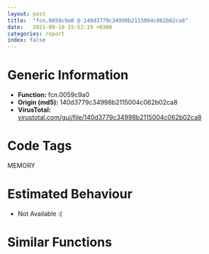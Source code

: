 ```yaml
---
layout: post
title:  "fcn.0059c9a0 @ 140d3779c34998b2115004c062b02ca8"
date:   2021-09-10 15:52:19 +0300
categories: report
index: false
---
```


# Generic Information
- **Function:** fcn.0059c9a0
- **Origin (md5):** 140d3779c34998b2115004c062b02ca8
- **VirusTotal:** [virustotal.com/gui/file/140d3779c34998b2115004c062b02ca8][virustotal_ref]

# Code Tags
<span class="tag" id="MEMORY">MEMORY</span>


# Estimated Behaviour
<ul><li class="bhv-desc" id="na">Not Available :(</li></ul>

# Similar Functions
<script type="text/javascript" src="https://www.gstatic.com/charts/loader.js"></script>
<script type="text/javascript">

    google.charts.load('current', {'packages':['corechart']});
    google.charts.setOnLoadCallback(drawChart);

    function drawChart() {
    var data = new google.visualization.DataTable();
        data.addColumn('number', 'X');
        data.addColumn('number', 'Y');
        data.addColumn({type: 'string', role: 'tooltip', 'p': {'html': true}});
        data.addColumn({'type': 'string', 'role': 'style'});
        
        data.addRows([
    [198.73109436035156, 19.215869903564453, '<b><a href="/report/fcn.0059c9a0@140d3779c34998b2115004c062b02ca8">fcn.0059c9a0</a><br>@140d3779c34998b2115004c062b02ca8</b><br>', 'point { fill-color: #e0440e; }'],
[115.0120849609375, 125.03502655029297, '<b><a href="/report/fcn.00407b2b@7dd153bad1771b9e8d5266a341ebf949">fcn.00407b2b</a><br>@7dd153bad1771b9e8d5266a341ebf949</b><br>', 'null'],
[121.99530792236328, 33.47585678100586, '<b><a href="/report/fcn.0065ed31@bcba729302fe28f65deb2b102a06324a">fcn.0065ed31</a><br>@bcba729302fe28f65deb2b102a06324a</b><br>', 'null'],
[57.99566650390625, -42.45384979248047, '<b><a href="/report/fcn.00405da2@ea9c1e2eeb951a8e6185c6674c228f98">fcn.00405da2</a><br>@ea9c1e2eeb951a8e6185c6674c228f98</b><br>', 'null'],
[-0.0422074981033802, 141.82009887695312, '<b><a href="/report/fcn.00504260@557dcbbf2711fedc520328fbbc657056">fcn.00504260</a><br>@557dcbbf2711fedc520328fbbc657056</b><br>', 'null'],
[145.5941925048828, 275.2368469238281, '<b><a href="/report/fcn.00405f1e@8912a6bd1add3d8b86feb51a00252709">fcn.00405f1e</a><br>@8912a6bd1add3d8b86feb51a00252709</b><br>', 'null'],
[-1.8632687330245972, 19.338016510009766, '<b><a href="/report/fcn.004060e1@cbc200f66cbffbddf5df52f7c0da283a">fcn.004060e1</a><br>@cbc200f66cbffbddf5df52f7c0da283a</b><br>', 'null'],
[157.27825927734375, 200.43856811523438, '<b><a href="/report/fcn.0040690b@48bb9a03c360009e9463dfd5be4e0ca0">fcn.0040690b</a><br>@48bb9a03c360009e9463dfd5be4e0ca0</b><br>', 'null'],
[53.3289794921875, 75.6588134765625, '<b><a href="/report/fcn.006a39f4@0fb0e1c162f9df68f5d89a2b2a71a217">fcn.006a39f4</a><br>@0fb0e1c162f9df68f5d89a2b2a71a217</b><br>', 'null'],
[25.625768661499023, 240.8918914794922, '<b><a href="/report/fcn.005d7266@4179b381a87b74dcd140154f9010ef86">fcn.005d7266</a><br>@4179b381a87b74dcd140154f9010ef86</b><br>', 'null'],
[136.04544067382812, -92.80316162109375, '<b><a href="/report/fcn.0054ec2d@9a2108de6665bf53e42d7cbbbe5a0866">fcn.0054ec2d</a><br>@9a2108de6665bf53e42d7cbbbe5a0866</b><br>', 'null'],

        ]);

    var options = {
        title: 'Similarity Plot',
        legend: 'none',
        colors: ['#dedbd9', '#e6693e', '#ec8f6e', '#f3b49f', '#f6c7b6'],
        tooltip: {isHtml: true, trigger: 'both'},
        explorer: {
        actions: ["dragToZoom", "rightClickToReset"],
        },
        chartArea: {
        width: '80%',
        height: '80%'
        },
        width: '100%',
        height: '100%'
    };

    var chart = new google.visualization.ScatterChart(document.getElementById('chart_div'));

    chart.draw(data, options);
    }
    
</script>


<div id="chart_div" style="width: 100%px; height: 100%;"></div>

# Disassembled Code
{% highlight nasm %}

push ebp
mov ebp, esp
sub esp, 0xd4
mov eax, dword[ebp-0x38]
add eax, dword[ebp-0x1c]
mov dword[ebp-0x48], eax
mov eax, dword[ebp-0x50]
add eax, dword[ebp-0x44]
add eax, dword[ebp-0x5c]
mov dword[ebp-0x14], eax
mov eax, dword[ebp-0x44]
add eax, dword[ebp-4]
mov dword[ebp-0x74], eax
mov eax, dword[ebp-0x50]
mov dword[ebp-0xb8], eax
cmp dword[ebp-0xb8], 0x32
je off.b105
cmp dword[ebp-0xb8], 0x63
je off.b91
cmp dword[ebp-0xb8], 0xb4
je off.b80
jmp off.b119
mov eax, dword[ebp-0x80]
add eax, dword[ebp-0x74]
mov dword[ebp-0x10], eax
jmp off.b128
mov eax, dword[ebp-0x90]
add eax, dword[ebp-0x4c]
mov dword[ebp-0x7c], eax
jmp off.b128
mov eax, dword[ebp-0x84]
add eax, dword[ebp-0x18]
mov dword[ebp-0x30], eax
jmp off.b128
mov eax, dword[ebp-0x80]
add eax, dword[ebp-0x34]
mov dword[ebp-0x70], eax
mov eax, dword[ebp-0x2c]
add eax, dword[ebp-0x74]
add eax, dword[ebp-0x38]
mov dword[ebp-8], eax
mov eax, dword[ebp-0x68]
mov dword[ebp-0xc0], eax
cmp dword[ebp-0xc0], 0x34
je off.b181
cmp dword[ebp-0xc0], 0x68
je off.b206
cmp dword[ebp-0xc0], 0x87
je off.b195
jmp off.b220
mov eax, dword[ebp-8]
add eax, dword[ebp-0x54]
add eax, dword[ebp-0x78]
mov dword[ebp-0x1c], eax
jmp off.b232
mov eax, dword[ebp-0x40]
add eax, dword[ebp-0x70]
mov dword[ebp-0x24], eax
jmp off.b232
mov eax, dword[ebp-0x40]
add eax, dword[ebp-0xc]
add eax, dword[ebp-0x3c]
mov dword[ebp-0x44], eax
jmp off.b232
mov eax, dword[ebp-0x58]
add eax, dword[ebp-0x88]
mov dword[ebp-4], eax
mov eax, dword[ebp-0x68]
add eax, dword[ebp-8]
mov dword[ebp-0x2c], eax
mov eax, dword[ebp-0x2c]
cmp eax, dword[ebp-0x48]
ja off.b275
cmp dword[ebp-0x40], 0
jne off.b275
mov eax, dword[ebp-0x10]
cmp eax, dword[ebp-0x74]
je off.b275
mov eax, dword[ebp-0x94]
add eax, dword[ebp-0x48]
mov dword[ebp-0x7c], eax
mov eax, dword[ebp-0x30]
cmp eax, dword[ebp-0x50]
jbe off.b300
mov eax, dword[ebp-0x3c]
cmp eax, dword[ebp-0x20]
jne off.b300
mov eax, dword[ebp-0x1c]
add eax, dword[ebp-0x80]
mov dword[ebp-0x4c], eax
and dword[ebp-0xc], 0
jmp off.b313
mov eax, dword[ebp-0xc]
inc eax
mov dword[ebp-0xc], eax
cmp dword[ebp-0xc], 3
jae off.b330
mov eax, dword[ebp-0x38]
add eax, dword[ebp-0x4c]
mov dword[ebp-0x10], eax
jmp off.b306
mov eax, dword[ebp-0x20]
add eax, dword[ebp-0x3c]
add eax, dword[ebp-0x14]
mov dword[ebp-0x1c], eax
mov eax, dword[ebp-0x64]
add eax, dword[ebp-8]
mov dword[ebp-0x84], eax
mov dword[ebp-0x7c], 0x3bb
mov eax, dword[ebp-0x10]
add eax, dword[ebp-0x1c]
add eax, dword[ebp-0x10]
mov dword[ebp-4], eax
mov eax, dword[ebp-0x50]
add eax, dword[ebp-0x70]
mov dword[ebp-0x24], eax
mov eax, dword[ebp-0x7c]
add eax, 0x14
mov dword[ebp-0x7c], eax
mov eax, dword[ebp-0x50]
add eax, dword[ebp-0xc]
add eax, dword[ebp-0x1c]
mov dword[ebp-0x14], eax
mov eax, dword[ebp-0x24]
add eax, dword[ebp-0x10]
add eax, dword[ebp-0x34]
mov dword[ebp-0x5c], eax
cmp dword[ebp-0x7c], 0x3f7
jb off.b373
mov eax, dword[ebp-0x40]
add eax, dword[ebp-4]
mov dword[ebp-0x28], eax
mov eax, dword[ebp-0x3c]
add eax, dword[ebp-0x44]
add eax, dword[ebp-0x50]
mov dword[ebp-0x20], eax
mov eax, dword[ebp-0x5c]
add eax, dword[ebp-0xc]
mov dword[ebp-0x14], eax
mov eax, dword[ebp-0x24]
add eax, dword[ebp-0x68]
add eax, dword[ebp-0x34]
mov dword[ebp-0x98], eax
mov eax, dword[ebp-0x54]
add eax, dword[ebp-0x38]
add eax, dword[ebp-8]
mov dword[ebp-0x94], eax
mov dword[ebp-4], 0x1fa
mov eax, dword[ebp-0x24]
add eax, dword[ebp-0x58]
add eax, dword[ebp-0x48]
mov dword[ebp-0x2c], eax
mov eax, dword[ebp-0x3c]
add eax, dword[ebp-0x84]
add eax, dword[ebp-0x44]
mov dword[ebp-0x10], eax
mov eax, dword[ebp-4]
add eax, 9
mov dword[ebp-4], eax
mov eax, dword[ebp-0x54]
add eax, dword[ebp-0x1c]
mov dword[ebp-0x28], eax
mov eax, dword[ebp-0x10]
add eax, dword[ebp-0x1c]
mov dword[ebp-0x28], eax
cmp dword[ebp-4], 0x203
jb off.b503
mov eax, dword[ebp-0x3c]
add eax, dword[ebp-0x34]
mov dword[ebp-0x1c], eax
mov eax, dword[ebp-0x64]
add eax, dword[ebp-0x64]
add eax, dword[ebp-0x28]
mov dword[ebp-0x1c], eax
mov eax, dword[ebp-0x30]
add eax, dword[ebp-0x80]
add eax, dword[ebp-0x58]
mov dword[ebp-0x18], eax
push 0x40
push 0x3000
push 0xef0b9
push 0
call dword[sym.imp.KERNEL32.dll_VirtualAlloc]
mov dword[ebp-0xb4], eax
mov eax, dword[ebp-0x24]
mov dword[ebp-0xa0], eax
cmp dword[ebp-0xa0], 0x55
je off.b698
cmp dword[ebp-0xa0], 0x84
je off.b681
cmp dword[ebp-0xa0], 0xad
je off.b723
cmp dword[ebp-0xa0], 0x10e
je off.b712
cmp dword[ebp-0xa0], 0x12f
je off.b734
jmp off.b745
mov eax, dword[ebp-0x24]
add eax, dword[ebp-0x4c]
add eax, dword[ebp-0x80]
mov dword[ebp-0x94], eax
jmp off.b754
mov eax, dword[ebp-0x5c]
add eax, dword[ebp-0x38]
add eax, dword[ebp-0x30]
mov dword[ebp-0x2c], eax
jmp off.b754
mov eax, dword[ebp-0x80]
add eax, dword[ebp-0x40]
mov dword[ebp-0x5c], eax
jmp off.b754
mov eax, dword[ebp-4]
add eax, dword[ebp-0x14]
mov dword[ebp-0x64], eax
jmp off.b754
mov eax, dword[ebp-0x48]
add eax, dword[ebp-0x34]
mov dword[ebp-0x50], eax
jmp off.b754
mov eax, dword[ebp-0x30]
add eax, dword[ebp-0x60]
mov dword[ebp-0x20], eax
mov eax, dword[ebp-0x30]
add eax, dword[ebp-0x2c]
add eax, dword[ebp-0x2c]
mov dword[ebp-0x70], eax
mov eax, dword[ebp-0x2c]
add eax, dword[ebp-0x80]
mov dword[ebp-0x10], eax
mov eax, dword[ebp-0x34]
cmp eax, dword[ebp-8]
ja off.b799
mov eax, dword[ebp-0x3c]
cmp eax, dword[ebp-0x4c]
je off.b811
mov eax, dword[ebp-0x78]
cmp eax, dword[ebp-0x68]
jne off.b811
mov eax, dword[ebp-0x34]
add eax, dword[ebp-0x68]
add eax, dword[ebp-0x1c]
mov dword[ebp-0x2c], eax
mov eax, dword[ebp-0x18]
add eax, dword[ebp-0x60]
mov dword[ebp-0x34], eax
mov eax, dword[ebp-0x20]
add eax, dword[ebp-0x28]
mov dword[ebp-0x84], eax
mov eax, dword[ebp-0x18]
add eax, dword[ebp-0x3c]
mov dword[ebp-4], eax
mov eax, dword[ebp-0x24]
cmp eax, dword[ebp-0x40]
jb off.b855
cmp dword[ebp-0x18], 0
jae off.b867
mov eax, dword[ebp-8]
add eax, dword[ebp-0x40]
add eax, dword[ebp-0x30]
mov dword[ebp-0x20], eax
mov eax, dword[ebp-0x34]
add eax, dword[ebp-0x18]
add eax, dword[ebp-0x54]
mov dword[ebp-0x78], eax
mov eax, dword[ebp-0x18]
add eax, dword[ebp-0x18]
mov dword[ebp-0x90], eax
mov eax, dword[ebp-0x5c]
add eax, dword[ebp-0xc]
mov dword[ebp-0x38], eax
mov eax, dword[ebp-0xb4]
add eax, 0x4e000
mov dword[ebp-0xb4], eax
mov eax, dword[ebp-0x40]
add eax, dword[ebp-8]
add eax, dword[ebp-0x3c]
mov dword[ebp-4], eax
mov eax, dword[ebp-0x18]
add eax, dword[ebp-0x30]
mov dword[ebp-0x88], eax
mov eax, dword[ebp-8]
add eax, dword[ebp-0x48]
mov dword[ebp-0x10], eax
mov eax, dword[ebp-0x14]
add eax, dword[ebp-0x8c]
mov dword[ebp-0x90], eax
mov dword[ebp-0xcc], 0x401000
mov eax, dword[ebp-0x18]
add eax, dword[ebp-8]
add eax, dword[ebp-0x48]
mov dword[ebp-0x2c], eax
mov eax, dword[ebp-0x8c]
add eax, dword[ebp-0xc]
mov dword[ebp-0x58], eax
mov eax, dword[ebp-0x20]
mov dword[ebp-0xa8], eax
cmp dword[ebp-0xa8], 0x1a
je off.b1091
cmp dword[ebp-0xa8], 0x60
je off.b1077
cmp dword[ebp-0xa8], 0xbb
je off.b1052
cmp dword[ebp-0xa8], 0xf9
je off.b1063
jmp off.b1108
mov eax, dword[ebp-0x18]
add eax, dword[ebp-0x30]
mov dword[ebp-8], eax
jmp off.b1120
mov eax, dword[ebp-0x38]
add eax, dword[ebp-0x1c]
add eax, dword[ebp-0x54]
mov dword[ebp-0x44], eax
jmp off.b1120
mov eax, dword[ebp-0x8c]
add eax, dword[ebp-0x2c]
mov dword[ebp-0x78], eax
jmp off.b1120
mov eax, dword[ebp-0x40]
add eax, dword[ebp-0x84]
add eax, dword[ebp-0x24]
mov dword[ebp-0x80], eax
jmp off.b1120
mov eax, dword[ebp-0x30]
add eax, dword[ebp-4]
add eax, dword[ebp-0x28]
mov dword[ebp-0x68], eax
and dword[ebp-0x6c], 0
mov eax, dword[ebp-4]
add eax, dword[ebp-8]
mov dword[ebp-0x10], eax
mov eax, dword[ebp-0x88]
add eax, dword[ebp-0x50]
add eax, dword[ebp-0x60]
mov dword[ebp-0x14], eax
mov eax, dword[ebp-0x2c]
add eax, dword[ebp-0x10]
mov dword[ebp-0x48], eax
mov eax, dword[ebp-0x20]
add eax, dword[ebp-0x14]
mov dword[ebp-0x58], eax
mov eax, dword[ebp-0x54]
cmp eax, dword[ebp-4]
jne off.b1190
mov eax, dword[ebp-0x64]
cmp eax, dword[ebp-0x74]
jae off.b1199
mov eax, dword[ebp-0x10]
cmp eax, dword[ebp-0x60]
jne off.b1199
mov eax, dword[ebp-0x44]
add eax, dword[ebp-0x44]
mov dword[ebp-0x50], eax
mov eax, dword[ebp-0x28]
cmp eax, dword[ebp-0x20]
je off.b1218
mov eax, dword[ebp-0x1c]
cmp eax, dword[ebp-0x8c]
jb off.b1227
mov eax, dword[ebp-4]
add eax, dword[ebp-0x64]
mov dword[ebp-0x3c], eax
mov dword[ebp-0xbc], 0xe3e3396f
mov eax, dword[ebp-0x24]
add eax, dword[ebp-0x2c]
mov dword[ebp-0x58], eax
mov eax, dword[ebp-0x28]
add eax, dword[ebp-0x78]
mov dword[ebp-0x94], eax
mov dword[ebp-0xac], 0xe5d704ab
mov eax, dword[ebp-0x48]
add eax, dword[ebp-4]
mov dword[ebp-0x44], eax
mov eax, dword[ebp-0x18]
add eax, dword[ebp-0x88]
mov dword[ebp-0x1c], eax
mov dword[ebp-0xa4], 0x13acb07a
mov eax, dword[ebp-8]
add eax, dword[ebp-0x20]
mov dword[ebp-0x44], eax
cmp dword[ebp-0x40], 0
ja off.b1336
mov eax, dword[ebp-0x90]
cmp eax, dword[ebp-0x14]
jne off.b1348
mov eax, dword[ebp-0xc]
cmp eax, dword[ebp-0x84]
je off.b1348
mov eax, dword[ebp-0x10]
add eax, dword[ebp-0x78]
add eax, dword[ebp-0x18]
mov dword[ebp-0x44], eax
mov dword[ebp-0xc4], 0x66656f57
mov eax, dword[ebp-0x14]
add eax, dword[ebp-0x44]
add eax, dword[ebp-0x50]
mov dword[ebp-0x2c], eax
mov eax, dword[ebp-0x30]
add eax, dword[ebp-0x88]
mov dword[ebp-0x90], eax
mov dword[ebp-0xc8], 0x3a33249b
mov eax, dword[ebp-8]
add eax, dword[ebp-0x14]
mov dword[ebp-0x60], eax
mov eax, dword[ebp-0x34]
cmp eax, dword[ebp-0x18]
jb off.b1428
mov eax, dword[ebp-0x10]
cmp eax, dword[ebp-0x28]
jae off.b1428
mov eax, dword[ebp-0x20]
cmp eax, dword[ebp-4]
jae off.b1440
mov eax, dword[ebp-0x28]
add eax, dword[ebp-0x68]
add eax, dword[ebp-0x10]
mov dword[ebp-0x70], eax
mov dword[ebp-0xb0], 0xf4fe6354
mov eax, dword[ebp-0x18]
cmp eax, dword[ebp-0x60]
jae off.b1474
mov eax, dword[ebp-8]
cmp eax, dword[ebp-0x7c]
je off.b1486
mov eax, dword[ebp-0x28]
cmp eax, dword[ebp-0x18]
jne off.b1486
mov eax, dword[ebp-4]
add eax, dword[ebp-0x50]
add eax, dword[ebp-4]
mov dword[ebp-0x24], eax
mov eax, dword[ebp-0x60]
add eax, dword[ebp-0x70]
mov dword[ebp-0x34], eax
mov eax, dword[ebp-0x14]
add eax, dword[ebp-0x70]
add eax, dword[ebp-0x40]
mov dword[ebp-0x38], eax
and dword[ebp-0x6c], 0
cmp dword[ebp-0x6c], 0xb048
jae off.b2635
mov eax, dword[ebp-0x28]
add eax, dword[ebp-0x94]
mov dword[ebp-0x70], eax
mov eax, dword[ebp-0x74]
add eax, dword[ebp-0x18]
mov dword[ebp-0x40], eax
mov eax, dword[ebp-0xbc]
xor eax, dword[ebp-0xac]
mov dword[ebp-0xbc], eax
mov eax, dword[ebp-0x58]
add eax, dword[ebp-0x2c]
add eax, dword[ebp-0x30]
mov dword[ebp-0x40], eax
mov eax, dword[ebp-0x5c]
add eax, dword[ebp-0x78]
mov dword[ebp-0x30], eax
mov eax, dword[ebp-0xa4]
add eax, dword[ebp-0xb0]
mov dword[ebp-0xa4], eax
mov eax, dword[ebp-0x3c]
add eax, dword[ebp-0x24]
add eax, dword[ebp-0x68]
mov dword[ebp-0x98], eax
mov eax, dword[ebp-0x68]
add eax, dword[ebp-0x7c]
add eax, dword[ebp-0x24]
mov dword[ebp-0x90], eax
mov eax, dword[ebp-0xc8]
add eax, dword[ebp-0xb0]
mov dword[ebp-0xc8], eax
mov eax, dword[ebp-0x54]
add eax, dword[ebp-0x20]
add eax, dword[ebp-0x88]
mov dword[ebp-0x5c], eax
mov dword[ebp-0xc], 0xdfb
mov eax, dword[ebp-0x4c]
add eax, dword[ebp-0x2c]
mov dword[ebp-0x5c], eax
mov eax, dword[ebp-0x98]
add eax, dword[ebp-0x5c]
add eax, dword[ebp-0x30]
mov dword[ebp-0x10], eax
mov eax, dword[ebp-0xc]
add eax, 8
mov dword[ebp-0xc], eax
mov eax, dword[ebp-8]
add eax, dword[ebp-0x58]
add eax, dword[ebp-0x18]
mov dword[ebp-0x48], eax
mov eax, dword[ebp-4]
add eax, dword[ebp-0x7c]
add eax, dword[ebp-0x40]
mov dword[ebp-0x14], eax
cmp dword[ebp-0xc], 0xe0b
jb off.b1681
mov eax, dword[ebp-0xb0]
xor eax, dword[ebp-0xac]
mov dword[ebp-0xb0], eax
mov eax, dword[ebp-0x64]
add eax, dword[ebp-0xc]
add eax, dword[ebp-0x4c]
mov dword[ebp-4], eax
mov eax, dword[ebp-0x14]
add eax, dword[ebp-0x54]
mov dword[ebp-0x48], eax
mov eax, dword[ebp-0xac]
add eax, dword[ebp-0xa4]
mov dword[ebp-0xac], eax
mov eax, dword[ebp-0x34]
cmp eax, dword[ebp-0x38]
jbe off.b1812
cmp dword[ebp-0x90], 0
jne off.b1820
mov eax, dword[ebp-0x10]
cmp eax, dword[ebp-0x28]
jae off.b1832
mov eax, dword[ebp-0x14]
add eax, dword[ebp-0x4c]
add eax, dword[ebp-0x3c]
mov dword[ebp-0x54], eax
mov eax, dword[ebp-0x3c]
add eax, dword[ebp-0x24]
add eax, dword[ebp-0x90]
mov dword[ebp-0x60], eax
mov eax, dword[ebp-0xc4]
xor eax, dword[ebp-0xc8]
mov dword[ebp-0xc4], eax
mov eax, dword[ebp-0x74]
add eax, dword[ebp-0x14]
add eax, dword[ebp-0x84]
mov dword[ebp-0x40], eax
mov eax, dword[ebp-0x74]
add eax, dword[ebp-0x14]
mov dword[ebp-0x60], eax
mov eax, dword[ebp-0xa4]
add eax, dword[ebp-0xc4]
mov dword[ebp-0xa4], eax
mov eax, dword[ebp-0x70]
add eax, dword[ebp-0x80]
add eax, dword[ebp-0x14]
mov dword[ebp-0x28], eax
mov eax, dword[ebp-0x98]
add eax, dword[ebp-0x64]
mov dword[ebp-0x7c], eax
mov eax, dword[ebp-0x54]
add eax, dword[ebp-0x3c]
mov dword[ebp-0x94], eax
mov eax, dword[ebp-0xb4]
add eax, dword[ebp-0x6c]
mov dword[ebp-0xd4], eax
mov eax, dword[ebp-0x4c]
add eax, dword[ebp-0x80]
add eax, dword[ebp-0x54]
mov dword[ebp-0x18], eax
mov eax, dword[ebp-0x1c]
add eax, dword[ebp-0xc]
add eax, dword[ebp-0x50]
mov dword[ebp-0x38], eax
mov eax, dword[ebp-0xcc]
add eax, dword[ebp-0x6c]
mov dword[ebp-0xd0], eax
mov eax, dword[ebp-0x14]
add eax, dword[ebp-0x58]
add eax, dword[ebp-0x1c]
mov dword[ebp-0x60], eax
mov eax, dword[ebp-0x20]
add eax, dword[ebp-0x94]
mov dword[ebp-0x8c], eax
mov eax, dword[ebp-0x84]
add eax, dword[ebp-0x74]
mov dword[ebp-0x44], eax
mov eax, dword[ebp-0x78]
add eax, dword[ebp-0x38]
add eax, dword[ebp-4]
mov dword[ebp-0x4c], eax
mov eax, dword[ebp-0xd0]
mov eax, dword[eax]
sub eax, dword[ebp-0xbc]
mov ecx, dword[ebp-0xd4]
mov dword[ecx], eax
mov eax, dword[ebp-0x14]
add eax, dword[ebp-0x10]
mov dword[ebp-0x70], eax
mov eax, dword[ebp-0x48]
add eax, dword[ebp-0x20]
add eax, dword[ebp-0x5c]
mov dword[ebp-4], eax
cmp dword[ebp-0x7c], 0
ja off.b2126
cmp dword[ebp-0xc], 0
je off.b2126
mov eax, dword[ebp-0x74]
cmp eax, dword[ebp-0x28]
jb off.b2126
mov eax, dword[ebp-0x98]
add eax, dword[ebp-0x10]
add eax, dword[ebp-0x60]
mov dword[ebp-0x80], eax
mov eax, dword[ebp-0x88]
cmp eax, dword[ebp-0xc]
je off.b2148
mov eax, dword[ebp-0x8c]
cmp eax, dword[ebp-0x54]
je off.b2156
mov eax, dword[ebp-0x50]
cmp eax, dword[ebp-0x58]
ja off.b2165
mov eax, dword[ebp-0x48]
add eax, dword[ebp-0x78]
mov dword[ebp-0xc], eax
mov eax, dword[ebp-0x68]
add eax, dword[ebp-0x84]
mov dword[ebp-0x38], eax
mov eax, dword[ebp-8]
add eax, dword[ebp-0x60]
add eax, dword[ebp-4]
mov dword[ebp-0x30], eax
mov eax, dword[ebp-0x58]
add eax, dword[ebp-0x78]
add eax, dword[ebp-0x5c]
mov dword[ebp-4], eax
mov eax, dword[ebp-0x74]
add eax, dword[ebp-0x34]
mov dword[ebp-8], eax
mov eax, dword[ebp-0x6c]
sub eax, 0xdc18d
mov dword[ebp-0x6c], eax
mov eax, dword[ebp-0x64]
add eax, dword[ebp-0x94]
mov dword[ebp-0xc], eax
mov eax, dword[ebp-0x58]
add eax, dword[ebp-0x34]
mov dword[ebp-0x90], eax
mov eax, dword[ebp-8]
add eax, dword[ebp-0x84]
add eax, dword[ebp-8]
mov dword[ebp-0x30], eax
mov eax, dword[ebp-0x38]
add eax, dword[ebp-0x1c]
mov dword[ebp-0x10], eax
cmp dword[ebp-0x54], 0
jae off.b2295
mov eax, dword[ebp-0x8c]
cmp eax, dword[ebp-0xc]
jbe off.b2295
mov eax, dword[ebp-0x2c]
add eax, dword[ebp-0x78]
mov dword[ebp-0x68], eax
mov eax, dword[ebp-0x5c]
mov dword[ebp-0x9c], eax
cmp dword[ebp-0x9c], 0x31
je off.b2419
cmp dword[ebp-0x9c], 0x4c
je off.b2386
cmp dword[ebp-0x9c], 0x9d
je off.b2408
cmp dword[ebp-0x9c], 0xed
je off.b2436
cmp dword[ebp-0x9c], 0x119
je off.b2372
cmp dword[ebp-0x9c], 0x15f
je off.b2397
jmp off.b2453
mov eax, dword[ebp-0x50]
add eax, dword[ebp-0x28]
add eax, dword[ebp-0x34]
mov dword[ebp-0x14], eax
jmp off.b2465
mov eax, dword[ebp-0x3c]
add eax, dword[ebp-0x1c]
mov dword[ebp-0x4c], eax
jmp off.b2465
mov eax, dword[ebp-0x1c]
add eax, dword[ebp-0x4c]
mov dword[ebp-0x24], eax
jmp off.b2465
mov eax, dword[ebp-0x44]
add eax, dword[ebp-0x70]
mov dword[ebp-0x80], eax
jmp off.b2465
mov eax, dword[ebp-0xc]
add eax, dword[ebp-8]
add eax, dword[ebp-8]
mov dword[ebp-0x88], eax
jmp off.b2465
mov eax, dword[ebp-0x88]
add eax, dword[ebp-0x64]
add eax, dword[ebp-0x20]
mov dword[ebp-0x24], eax
jmp off.b2465
mov eax, dword[ebp-0x20]
add eax, dword[ebp-0x90]
mov dword[ebp-0x1c], eax
mov eax, dword[ebp-0x8c]
add eax, dword[ebp-0x64]
mov dword[ebp-0x20], eax
mov eax, dword[ebp-0x20]
add eax, dword[ebp-0x58]
add eax, dword[ebp-0x7c]
mov dword[ebp-0x30], eax
mov eax, dword[ebp-0x6c]
add eax, 0xaa7d6
mov dword[ebp-0x6c], eax
mov eax, dword[ebp-0x98]
add eax, dword[ebp-0x14]
mov dword[ebp-0x34], eax
mov eax, dword[ebp-0x98]
add eax, dword[ebp-0x30]
mov dword[ebp-0x54], eax
mov eax, dword[ebp-0x18]
add eax, dword[ebp-0x54]
mov dword[ebp-0x44], eax
mov eax, dword[ebp-0x74]
add eax, dword[ebp-0x74]
mov dword[ebp-0x3c], eax
mov eax, dword[ebp-0x98]
add eax, dword[ebp-0x40]
mov dword[ebp-0x50], eax
mov eax, dword[ebp-0x20]
add eax, dword[ebp-0x70]
add eax, dword[ebp-0x34]
mov dword[ebp-0x38], eax
mov eax, dword[ebp-0x78]
add eax, dword[ebp-0x64]
add eax, dword[ebp-0x48]
mov dword[ebp-0xc], eax
mov eax, dword[ebp-0x94]
add eax, dword[ebp-0x28]
mov dword[ebp-0x38], eax
mov eax, dword[ebp-0x24]
add eax, dword[ebp-0x8c]
add eax, dword[ebp-0x84]
mov dword[ebp-8], eax
mov eax, dword[ebp-0x6c]
sub eax, 0x2afa6
mov dword[ebp-0x6c], eax
mov eax, dword[ebp-0x6c]
add eax, 0x5c961
mov dword[ebp-0x6c], eax
jmp off.b1511
mov eax, dword[ebp-0x8c]
add eax, dword[ebp-0x20]
mov dword[ebp-0x3c], eax
mov eax, dword[ebp-0xb4]
add eax, 0x8984
mov dword[0x5a90ac], eax
mov eax, dword[ebp-0x98]
add eax, dword[ebp-0x44]
mov dword[ebp-0x84], eax
mov eax, dword[ebp-0x38]
add eax, dword[ebp-0x38]
mov dword[ebp-0x2c], eax
mov eax, dword[ebp-0x10]
add eax, dword[ebp-0x68]
add eax, dword[ebp-0x20]
mov dword[ebp-0x4c], eax
mov eax, dword[ebp-0x10]
add eax, dword[ebp-0x58]
mov dword[ebp-4], eax
mov eax, dword[ebp-0x60]
add eax, dword[ebp-0x8c]
add eax, dword[ebp-0x48]
mov dword[ebp-0x28], eax
mov eax, dword[ebp-0x64]
add eax, dword[ebp-0x4c]
mov dword[ebp-0x88], eax
mov dword[ebp-0x24], 0xc18
mov eax, dword[ebp-8]
add eax, dword[ebp-0x18]
add eax, dword[ebp-0x1c]
mov dword[ebp-0x68], eax
mov eax, dword[ebp-0x5c]
add eax, dword[ebp-8]
mov dword[ebp-0x48], eax
mov eax, dword[ebp-0x24]
add eax, 0x19
mov dword[ebp-0x24], eax
mov eax, dword[ebp-0x70]
add eax, dword[ebp-0x40]
mov dword[ebp-0x4c], eax
mov eax, dword[ebp-0x88]
add eax, dword[ebp-0x60]
mov dword[ebp-0x78], eax
cmp dword[ebp-0x24], 0xc31
jb off.b2754
mov esp, ebp
pop ebp
ret

{% endhighlight %}

[virustotal_ref]: https://www.virustotal.com/gui/file/140d3779c34998b2115004c062b02ca8
